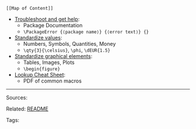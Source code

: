 
```dynamic-embed
[[Map of Content]]
```


<ul class="dataview list-view-ul"><li><span><a aria-label-position="top" aria-label="latex/Troubleshoot and get help.md" data-href="latex/Troubleshoot and get help.md" href="latex/Troubleshoot and get help.md" class="internal-link" target="_blank" rel="noopener">Troubleshoot and get help</a></span>: <ul class="dataview dataview-ul dataview-result-list-ul"><li class="dataview-result-list-li"><span>Package Documentation</span></li><li class="dataview-result-list-li"><span><code>\PackageError {⟨package name⟩} {⟨error text⟩} {}</code></span></li></ul></li><li><span><a aria-label-position="top" aria-label="Standardize values.md" data-href="Standardize values.md" href="Standardize values.md" class="internal-link" target="_blank" rel="noopener">Standardize values</a></span>: <ul class="dataview dataview-ul dataview-result-list-ul"><li class="dataview-result-list-li"><span>Numbers, Symbols, Quantities, Money</span></li><li class="dataview-result-list-li"><span><code>\qty{3}{\celsius}</code>, <code>\phi</code>, <code>\dEUR{1.5}</code></span></li></ul></li><li><span><a aria-label-position="top" aria-label="Standardize graphical elements.md" data-href="Standardize graphical elements.md" href="Standardize graphical elements.md" class="internal-link" target="_blank" rel="noopener">Standardize graphical elements</a></span>: <ul class="dataview dataview-ul dataview-result-list-ul"><li class="dataview-result-list-li"><span>Tables, Images, Plots</span></li><li class="dataview-result-list-li"><span><code>\begin{figure}</code></span></li></ul></li><li><span><a aria-label-position="top" aria-label="latex/Lookup Cheat Sheet.md" data-href="latex/Lookup Cheat Sheet.md" href="latex/Lookup Cheat Sheet.md" class="internal-link" target="_blank" rel="noopener">Lookup Cheat Sheet</a></span>: <ul class="dataview dataview-ul dataview-result-list-ul"><li class="dataview-result-list-li"><span>PDF of common macros</span></li></ul></li></ul>


---


Sources:

Related:
[README](README.md)

Tags: